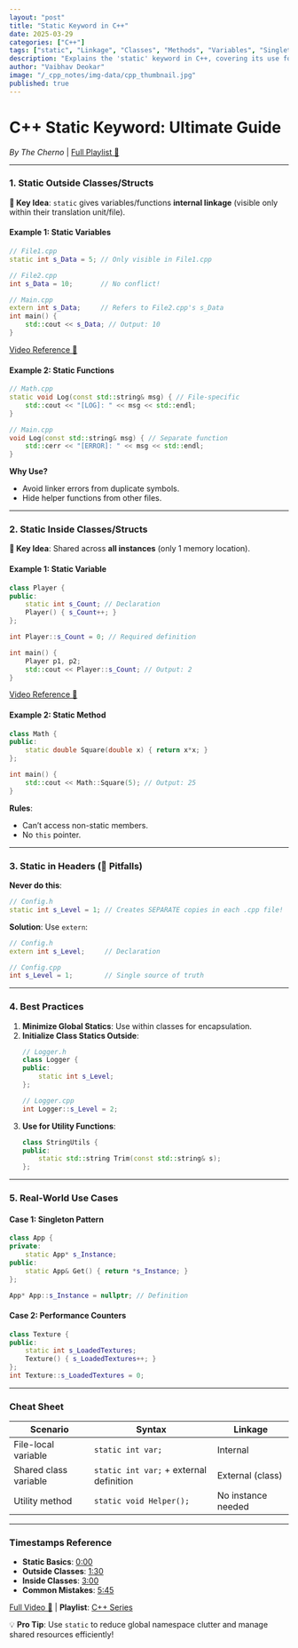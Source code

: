 ```yaml
---
layout: "post"
title: "Static Keyword in C++"
date: 2025-03-29
categories: ["C++"]
tags: ["static", "Linkage", "Classes", "Methods", "Variables", "Singleton"]
description: "Explains the 'static' keyword in C++, covering its use for internal linkage outside classes and for shared members/methods inside classes."
author: "Vaibhav Deokar"
image: "/_cpp_notes/img-data/cpp_thumbnail.jpg"
published: true
---
```

# **C++ Static Keyword: Ultimate Guide**  
*By The Cherno* | [Full Playlist 🔗](https://www.youtube.com/watch?v=9RJTQmK0YPI&list=PLlrATfBNZ98dudnM48yfGUldqGD0S4FFb&index=10)  

---

### **1. Static Outside Classes/Structs**  
**📌 Key Idea**: `static` gives variables/functions **internal linkage** (visible only within their translation unit/file).  

#### **Example 1: Static Variables**  
```cpp  
// File1.cpp  
static int s_Data = 5; // Only visible in File1.cpp  

// File2.cpp  
int s_Data = 10;       // No conflict!  

// Main.cpp  
extern int s_Data;     // Refers to File2.cpp's s_Data  
int main() {  
    std::cout << s_Data; // Output: 10  
}  
```  
[Video Reference 🎥](https://youtu.be/f3FVU-iwNuA?t=94)  

#### **Example 2: Static Functions**  
```cpp  
// Math.cpp  
static void Log(const std::string& msg) { // File-specific  
    std::cout << "[LOG]: " << msg << std::endl;  
}  

// Main.cpp  
void Log(const std::string& msg) { // Separate function  
    std::cerr << "[ERROR]: " << msg << std::endl;  
}  
```  
**Why Use?**  
- Avoid linker errors from duplicate symbols.  
- Hide helper functions from other files.  

---

### **2. Static Inside Classes/Structs**  
**📌 Key Idea**: Shared across **all instances** (only 1 memory location).  

#### **Example 1: Static Variable**  
```cpp  
class Player {  
public:  
    static int s_Count; // Declaration  
    Player() { s_Count++; }  
};  

int Player::s_Count = 0; // Required definition  

int main() {  
    Player p1, p2;  
    std::cout << Player::s_Count; // Output: 2  
}  
```  
[Video Reference 🎥](https://youtu.be/f3FVU-iwNuA?t=180)  

#### **Example 2: Static Method**  
```cpp  
class Math {  
public:  
    static double Square(double x) { return x*x; }  
};  

int main() {  
    std::cout << Math::Square(5); // Output: 25  
}  
```  
**Rules**:  
- Can’t access non-static members.  
- No `this` pointer.  

---

### **3. Static in Headers (🛑 Pitfalls)**  
**Never do this**:  
```cpp  
// Config.h  
static int s_Level = 1; // Creates SEPARATE copies in each .cpp file!  
```  

**Solution**: Use `extern`:  
```cpp  
// Config.h  
extern int s_Level;     // Declaration  

// Config.cpp  
int s_Level = 1;        // Single source of truth  
```  

---

### **4. Best Practices**  
1. **Minimize Global Statics**: Use within classes for encapsulation.  
2. **Initialize Class Statics Outside**:  
   ```cpp  
   // Logger.h  
   class Logger {  
   public:  
       static int s_Level;  
   };  

   // Logger.cpp  
   int Logger::s_Level = 2;  
   ```  
3. **Use for Utility Functions**:  
   ```cpp  
   class StringUtils {  
   public:  
       static std::string Trim(const std::string& s);  
   };  
   ```  

---

### **5. Real-World Use Cases**  
#### **Case 1: Singleton Pattern**  
```cpp  
class App {  
private:  
    static App* s_Instance;  
public:  
    static App& Get() { return *s_Instance; }  
};  

App* App::s_Instance = nullptr; // Definition  
```  

#### **Case 2: Performance Counters**  
```cpp  
class Texture {  
public:  
    static int s_LoadedTextures;  
    Texture() { s_LoadedTextures++; }  
};  
int Texture::s_LoadedTextures = 0;  
```  

---

### **Cheat Sheet**  
| **Scenario**               | **Syntax**                              | **Linkage**          |  
|-----------------------------|-----------------------------------------|----------------------|  
| File-local variable         | `static int var;`                       | Internal             |  
| Shared class variable       | `static int var;` + external definition | External (class)     |  
| Utility method              | `static void Helper();`                 | No instance needed   |  

---

### **Timestamps Reference**  
- **Static Basics**: [0:00](https://youtu.be/f3FVU-iwNuA?t=0)  
- **Outside Classes**: [1:30](https://youtu.be/f3FVU-iwNuA?t=94)  
- **Inside Classes**: [3:00](https://youtu.be/f3FVU-iwNuA?t=180)  
- **Common Mistakes**: [5:45](https://youtu.be/f3FVU-iwNuA?t=345)  

[Full Video 🔗](https://youtu.be/f3FVU-iwNuA) | **Playlist**: [C++ Series](https://www.youtube.com/watch?v=9RJTQmK0YPI&list=PLlrATfBNZ98dudnM48yfGUldqGD0S4FFb&index=10)  

💡 **Pro Tip**: Use `static` to reduce global namespace clutter and manage shared resources efficiently!
